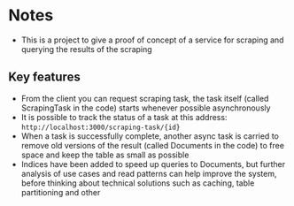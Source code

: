 # Notes

- This is a project to give a proof of concept of a service for scraping and querying the results of the scraping

## Key features

- From the client you can request scraping task, the task itself (called ScrapingTask in the code) starts whenever possible asynchronously
- It is possible to track the status of a task at this address: `http://localhost:3000/scraping-task/{id}`
- When a task is successfully complete, another async task is carried to remove old versions of the result (called Documents in the code) to free space and keep the table as small as possible
- Indices have been added to speed up queries to Documents, but further analysis of use cases and read patterns can help improve the system, before thinking about technical solutions such as caching, table partitioning and other
